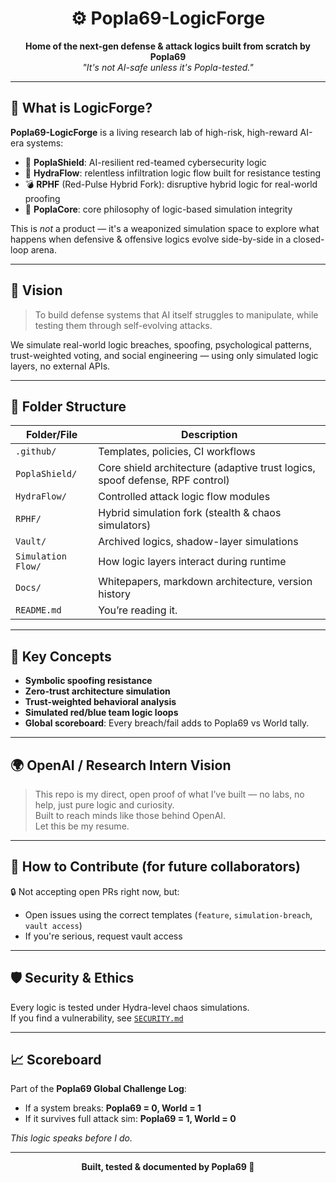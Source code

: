 <h1 align="center">⚙️ Popla69-LogicForge</h1>
<p align="center">
  <b>Home of the next-gen defense & attack logics built from scratch by Popla69</b><br>
  <i>"It's not AI-safe unless it's Popla-tested."</i>
</p>

---

## 🚀 What is LogicForge?

**Popla69-LogicForge** is a living research lab of high-risk, high-reward AI-era systems:
- 🔐 **PoplaShield**: AI-resilient red-teamed cybersecurity logic
- 🌊 **HydraFlow**: relentless infiltration logic flow built for resistance testing
- 💣 **RPHF** (Red-Pulse Hybrid Fork): disruptive hybrid logic for real-world proofing
- 🧠 **PoplaCore**: core philosophy of logic-based simulation integrity

This is *not* a product — it's a weaponized simulation space to explore what happens when defensive & offensive logics evolve side-by-side in a closed-loop arena.

---

## 🧠 Vision

> To build defense systems that AI itself struggles to manipulate, while testing them through self-evolving attacks.

We simulate real-world logic breaches, spoofing, psychological patterns, trust-weighted voting, and social engineering — using only simulated logic layers, no external APIs.

---

## 📁 Folder Structure

| Folder/File                | Description |
|---------------------------|-------------|
| `.github/`                | Templates, policies, CI workflows |
| `PoplaShield/`            | Core shield architecture (adaptive trust logics, spoof defense, RPF control) |
| `HydraFlow/`              | Controlled attack logic flow modules |
| `RPHF/`                   | Hybrid simulation fork (stealth & chaos simulators) |
| `Vault/`                  | Archived logics, shadow-layer simulations |
| `Simulation Flow/`        | How logic layers interact during runtime |
| `Docs/`                   | Whitepapers, markdown architecture, version history |
| `README.md`               | You’re reading it. |

---

## 🧪 Key Concepts

- **Symbolic spoofing resistance**  
- **Zero-trust architecture simulation**  
- **Trust-weighted behavioral analysis**  
- **Simulated red/blue team logic loops**
- **Global scoreboard**: Every breach/fail adds to Popla69 vs World tally.

---

## 🌍 OpenAI / Research Intern Vision

> This repo is my direct, open proof of what I’ve built — no labs, no help, just pure logic and curiosity.  
> Built to reach minds like those behind OpenAI.  
> Let this be my resume.

---

## 🧩 How to Contribute (for future collaborators)

🔒 Not accepting open PRs right now, but:

- Open issues using the correct templates (`feature`, `simulation-breach`, `vault access`)
- If you're serious, request vault access

---

## 🛡️ Security & Ethics

Every logic is tested under Hydra-level chaos simulations.  
If you find a vulnerability, see [`SECURITY.md`](.github/SECURITY.md)

---

## 📈 Scoreboard

Part of the **Popla69 Global Challenge Log**:  
- If a system breaks: **Popla69 = 0, World = 1**
- If it survives full attack sim: **Popla69 = 1, World = 0**

_This logic speaks before I do._

---

<p align="center"><b>Built, tested & documented by Popla69 🧠</b></p>
